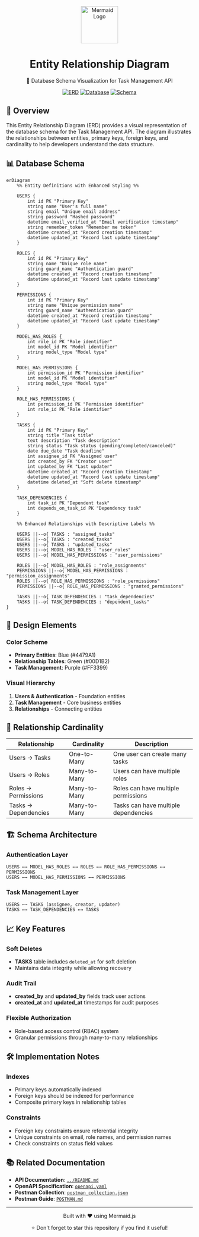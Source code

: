<div align="center">
  <img src="https://mermaid.js.org/images/mermaid-logo.svg" alt="Mermaid Logo" width="100">
  <h1>Entity Relationship Diagram</h1>
  <p>📘 Database Schema Visualization for Task Management API</p>
  
  [![ERD](https://img.shields.io/badge/ERD-Visualization-FF3399?style=for-the-badge)](https://mermaid.js.org)
  [![Database](https://img.shields.io/badge/Database-MySQL-4479A1?style=for-the-badge)](https://www.mysql.com)
  [![Schema](https://img.shields.io/badge/Schema-Design-00D1B2?style=for-the-badge)](https://en.wikipedia.org/wiki/Entity%E2%80%93relationship_model)
</div>

## 🌟 Overview

This Entity Relationship Diagram (ERD) provides a visual representation of the database schema for the Task Management API. The diagram illustrates the relationships between entities, primary keys, foreign keys, and cardinality to help developers understand the data structure.

## 📊 Database Schema

```mermaid
erDiagram
    %% Entity Definitions with Enhanced Styling %%
    
    USERS {
        int id PK "Primary Key"
        string name "User's full name"
        string email "Unique email address"
        string password "Hashed password"
        datetime email_verified_at "Email verification timestamp"
        string remember_token "Remember me token"
        datetime created_at "Record creation timestamp"
        datetime updated_at "Record last update timestamp"
    }
    
    ROLES {
        int id PK "Primary Key"
        string name "Unique role name"
        string guard_name "Authentication guard"
        datetime created_at "Record creation timestamp"
        datetime updated_at "Record last update timestamp"
    }
    
    PERMISSIONS {
        int id PK "Primary Key"
        string name "Unique permission name"
        string guard_name "Authentication guard"
        datetime created_at "Record creation timestamp"
        datetime updated_at "Record last update timestamp"
    }
    
    MODEL_HAS_ROLES {
        int role_id PK "Role identifier"
        int model_id PK "Model identifier"
        string model_type "Model type"
    }
    
    MODEL_HAS_PERMISSIONS {
        int permission_id PK "Permission identifier"
        int model_id PK "Model identifier"
        string model_type "Model type"
    }
    
    ROLE_HAS_PERMISSIONS {
        int permission_id PK "Permission identifier"
        int role_id PK "Role identifier"
    }
    
    TASKS {
        int id PK "Primary Key"
        string title "Task title"
        text description "Task description"
        string status "Task status (pending/completed/canceled)"
        date due_date "Task deadline"
        int assignee_id FK "Assigned user"
        int created_by FK "Creator user"
        int updated_by FK "Last updater"
        datetime created_at "Record creation timestamp"
        datetime updated_at "Record last update timestamp"
        datetime deleted_at "Soft delete timestamp"
    }
    
    TASK_DEPENDENCIES {
        int task_id PK "Dependent task"
        int depends_on_task_id PK "Dependency task"
    }
    
    %% Enhanced Relationships with Descriptive Labels %%
    
    USERS ||--o{ TASKS : "assigned_tasks"
    USERS ||--o{ TASKS : "created_tasks"
    USERS ||--o{ TASKS : "updated_tasks"
    USERS ||--o{ MODEL_HAS_ROLES : "user_roles"
    USERS ||--o{ MODEL_HAS_PERMISSIONS : "user_permissions"
    
    ROLES ||--o{ MODEL_HAS_ROLES : "role_assignments"
    PERMISSIONS ||--o{ MODEL_HAS_PERMISSIONS : "permission_assignments"
    ROLES ||--o{ ROLE_HAS_PERMISSIONS : "role_permissions"
    PERMISSIONS ||--o{ ROLE_HAS_PERMISSIONS : "granted_permissions"
    
    TASKS ||--o{ TASK_DEPENDENCIES : "task_dependencies"
    TASKS ||--o{ TASK_DEPENDENCIES : "dependent_tasks"
}

```


## 🎨 Design Elements

### Color Scheme
- **Primary Entities**: Blue (#4479A1)
- **Relationship Tables**: Green (#00D1B2)
- **Task Management**: Purple (#FF3399)

### Visual Hierarchy
1. **Users & Authentication** - Foundation entities
2. **Task Management** - Core business entities
3. **Relationships** - Connecting entities

## 🔗 Relationship Cardinality

| Relationship | Cardinality | Description |
|--------------|-------------|-------------|
| Users → Tasks | One-to-Many | One user can create many tasks |
| Users → Roles | Many-to-Many | Users can have multiple roles |
| Roles → Permissions | Many-to-Many | Roles can have multiple permissions |
| Tasks → Dependencies | Many-to-Many | Tasks can have multiple dependencies |

## 🏗️ Schema Architecture

### Authentication Layer
```
USERS ←→ MODEL_HAS_ROLES ←→ ROLES ←→ ROLE_HAS_PERMISSIONS ←→ PERMISSIONS
USERS ←→ MODEL_HAS_PERMISSIONS ←→ PERMISSIONS
```

### Task Management Layer
```
USERS ←→ TASKS (assignee, creator, updater)
TASKS ←→ TASK_DEPENDENCIES ←→ TASKS
```

## 📈 Key Features

### Soft Deletes
- **TASKS** table includes `deleted_at` for soft deletion
- Maintains data integrity while allowing recovery

### Audit Trail
- **created_by** and **updated_by** fields track user actions
- **created_at** and **updated_at** timestamps for audit purposes

### Flexible Authorization
- Role-based access control (RBAC) system
- Granular permissions through many-to-many relationships

## 🛠️ Implementation Notes

### Indexes
- Primary keys automatically indexed
- Foreign keys should be indexed for performance
- Composite primary keys in relationship tables

### Constraints
- Foreign key constraints ensure referential integrity
- Unique constraints on email, role names, and permission names
- Check constraints on status field values

## 📚 Related Documentation

- **API Documentation**: [`../README.md`](../README.md)
- **OpenAPI Specification**: [`openapi.yaml`](openapi.yaml)
- **Postman Collection**: [`postman_collection.json`](postman_collection.json)
- **Postman Guide**: [`POSTMAN.md`](POSTMAN.md)

---

<div align="center">
  <p>Built with ❤️ using Mermaid.js</p>
  <p>⭐ Don't forget to star this repository if you find it useful!</p>
</div>